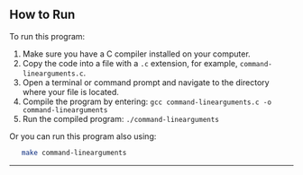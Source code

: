 ## How to Run

To run this program:

1. Make sure you have a C compiler installed on your computer.
2. Copy the code into a file with a `.c` extension, for example, `command-linearguments.c`.
3. Open a terminal or command prompt and navigate to the directory where your file is located.
4. Compile the program by entering: `gcc command-linearguments.c -o command-linearguments`
5. Run the compiled program: `./command-linearguments`

Or you can run this program also using:

```bash
   make command-linearguments
```

---